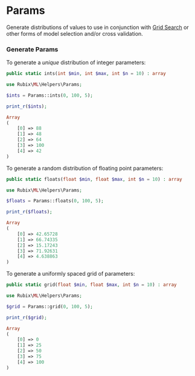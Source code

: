 # Params
Generate distributions of values to use in conjunction with [Grid Search](../grid-search.md) or other forms of model selection and/or cross validation.

### Generate Params
To generate a *unique* distribution of integer parameters:
```php
public static ints(int $min, int $max, int $n = 10) : array
```

```php
use Rubix\ML\Helpers\Params;

$ints = Params::ints(0, 100, 5);

print_r($ints);
```

```php
Array
(
    [0] => 88
    [1] => 48
    [2] => 64
    [3] => 100
    [4] => 42
)
```

To generate a random distribution of floating point parameters:
```php
public static floats(float $min, float $max, int $n = 10) : array
```

```php
use Rubix\ML\Helpers\Params;

$floats = Params::floats(0, 100, 5);

print_r($floats);
```

```php
Array
(
    [0] => 42.65728
    [1] => 66.74335
    [2] => 15.17243
    [3] => 71.92631
    [4] => 4.638863
)
```

To generate a uniformly spaced grid of parameters:
```php
public static grid(float $min, float $max, int $n = 10) : array
```

```php
use Rubix\ML\Helpers\Params;

$grid = Params::grid(0, 100, 5);

print_r($grid);
```

```php
Array
(
    [0] => 0
    [1] => 25
    [2] => 50
    [3] => 75
    [4] => 100
)
```
